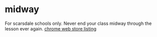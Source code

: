 # midway
For scarsdale schools only. Never end your class midway through the lesson ever again.
<a href='https://chrome.google.com/webstore/detail/midway/cgibedogghadelndgfacffoociffapii'>chrome web store listing</a>

